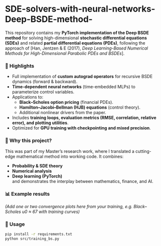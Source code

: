 # SDE-solvers-with-neural-networks-Deep-BSDE-method-
This repository contains my **PyTorch implementation of the Deep BSDE method** for solving high-dimensional **stochastic differential equations (SDEs)** and related **partial differential equations (PDEs)**, following the approach of [Han, Jentzen & E (2017), *Deep Learning-Based Numerical Methods for High-Dimensional Parabolic PDEs and BSDEs*].

### 🌟 Highlights
- Full implementation of **custom autograd operators** for recursive BSDE dynamics (forward & backward).
- **Time-dependent neural networks** (time-embedded MLPs) to parameterize control variables.
- Applications to:
  - **Black–Scholes option pricing** (financial PDEs).
  - **Hamilton–Jacobi–Bellman (HJB) equations** (control theory).
  - Additional nonlinear drivers from the paper.
- Includes **training loops, evaluation metrics (RMSE, correlation, relative error), and plotting utilities**.
- Optimized for **GPU training with checkpointing and mixed precision**.

### 🚀 Why this project?
This was part of my Master’s research work, where I translated a cutting-edge mathematical method into working code. It combines:
- **Probability & SDE theory**
- **Numerical analysis**
- **Deep learning (PyTorch)**  
and demonstrates the interplay between mathematics, finance, and AI.

### 📊 Example results
*(Add one or two convergence plots here from your training, e.g. Black–Scholes u0 ≈ 67 with training curves)*

### 🔧 Usage
```bash
pip install -r requirements.txt
python src/training_bs.py
